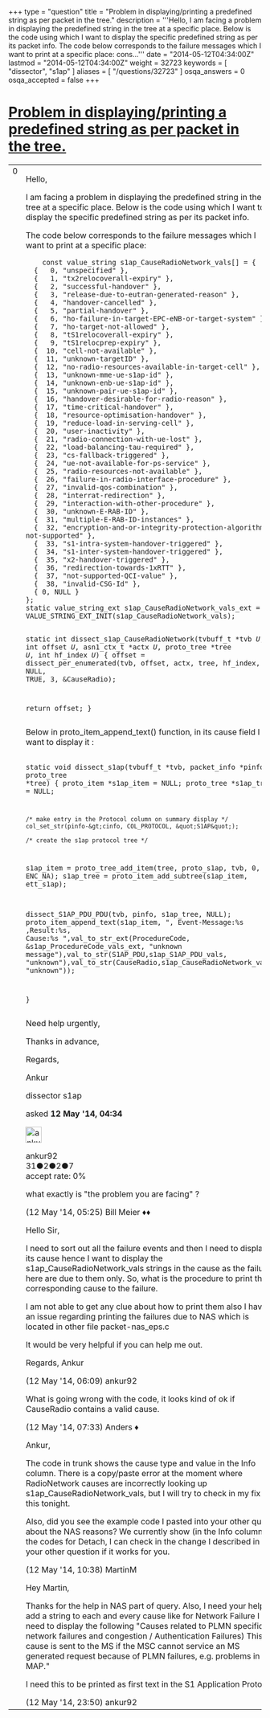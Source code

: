 +++
type = "question"
title = "Problem in displaying/printing a predefined string as per packet in the tree."
description = '''Hello, I am facing a problem in displaying the predefined string in the tree at a specific place. Below is the code using which I want to display the specific predefined string as per its packet info. The code below corresponds to the failure messages which I want to print at a specific place:  cons...'''
date = "2014-05-12T04:34:00Z"
lastmod = "2014-05-12T04:34:00Z"
weight = 32723
keywords = [ "dissector", "s1ap" ]
aliases = [ "/questions/32723" ]
osqa_answers = 0
osqa_accepted = false
+++

<div class="headNormal">

# [Problem in displaying/printing a predefined string as per packet in the tree.](/questions/32723/problem-in-displayingprinting-a-predefined-string-as-per-packet-in-the-tree)

</div>

<div id="main-body">

<div id="askform">

<table id="question-table" style="width:100%;"><colgroup><col style="width: 50%" /><col style="width: 50%" /></colgroup><tbody><tr class="odd"><td style="width: 30px; vertical-align: top"><div class="vote-buttons"><div id="post-32723-score" class="post-score" title="current number of votes">0</div><div id="favorite-count" class="favorite-count"></div></div></td><td><div id="item-right"><div class="question-body"><p>Hello,</p><p>I am facing a problem in displaying the predefined string in the tree at a specific place. Below is the code using which I want to display the specific predefined string as per its packet info.</p><p>The code below corresponds to the failure messages which I want to print at a specific place:</p><pre><code>    const value_string s1ap_CauseRadioNetwork_vals[] = {
  {   0, &quot;unspecified&quot; },
  {   1, &quot;tx2relocoverall-expiry&quot; },
  {   2, &quot;successful-handover&quot; },
  {   3, &quot;release-due-to-eutran-generated-reason&quot; },
  {   4, &quot;handover-cancelled&quot; },
  {   5, &quot;partial-handover&quot; },
  {   6, &quot;ho-failure-in-target-EPC-eNB-or-target-system&quot; },
  {   7, &quot;ho-target-not-allowed&quot; },
  {   8, &quot;tS1relocoverall-expiry&quot; },
  {   9, &quot;tS1relocprep-expiry&quot; },
  {  10, &quot;cell-not-available&quot; },
  {  11, &quot;unknown-targetID&quot; },
  {  12, &quot;no-radio-resources-available-in-target-cell&quot; },
  {  13, &quot;unknown-mme-ue-s1ap-id&quot; },
  {  14, &quot;unknown-enb-ue-s1ap-id&quot; },
  {  15, &quot;unknown-pair-ue-s1ap-id&quot; },
  {  16, &quot;handover-desirable-for-radio-reason&quot; },
  {  17, &quot;time-critical-handover&quot; },
  {  18, &quot;resource-optimisation-handover&quot; },
  {  19, &quot;reduce-load-in-serving-cell&quot; },
  {  20, &quot;user-inactivity&quot; },
  {  21, &quot;radio-connection-with-ue-lost&quot; },
  {  22, &quot;load-balancing-tau-required&quot; },
  {  23, &quot;cs-fallback-triggered&quot; },
  {  24, &quot;ue-not-available-for-ps-service&quot; },
  {  25, &quot;radio-resources-not-available&quot; },
  {  26, &quot;failure-in-radio-interface-procedure&quot; },
  {  27, &quot;invalid-qos-combination&quot; },
  {  28, &quot;interrat-redirection&quot; },
  {  29, &quot;interaction-with-other-procedure&quot; },
  {  30, &quot;unknown-E-RAB-ID&quot; },
  {  31, &quot;multiple-E-RAB-ID-instances&quot; },
  {  32, &quot;encryption-and-or-integrity-protection-algorithms-not-supported&quot; },
  {  33, &quot;s1-intra-system-handover-triggered&quot; },
  {  34, &quot;s1-inter-system-handover-triggered&quot; },
  {  35, &quot;x2-handover-triggered&quot; },
  {  36, &quot;redirection-towards-1xRTT&quot; },
  {  37, &quot;not-supported-QCI-value&quot; },
  {  38, &quot;invalid-CSG-Id&quot; },
  { 0, NULL }
};
static value_string_ext s1ap_CauseRadioNetwork_vals_ext = VALUE_STRING_EXT_INIT(s1ap_CauseRadioNetwork_vals);

static int
dissect_s1ap_CauseRadioNetwork(tvbuff_t *tvb _U_, int offset _U_, asn1_ctx_t *actx _U_, proto_tree *tree _U_, int hf_index _U_) {
  offset = dissect_per_enumerated(tvb, offset, actx, tree, hf_index,
                                     36, NULL, TRUE, 3, &amp;CauseRadio);

  return offset;
}</code></pre><p>Below in proto_item_append_text() function, in its cause field I want to display it :</p><pre><code>    static void
dissect_s1ap(tvbuff_t *tvb, packet_info *pinfo, proto_tree *tree)
{
    proto_item  *s1ap_item = NULL;
    proto_tree  *s1ap_tree = NULL;

    /* make entry in the Protocol column on summary display */
    col_set_str(pinfo-&gt;cinfo, COL_PROTOCOL, &quot;S1AP&quot;);

    /* create the s1ap protocol tree */
s1ap_item = proto_tree_add_item(tree, proto_s1ap, tvb, 0, -1, ENC_NA);
s1ap_tree = proto_item_add_subtree(s1ap_item, ett_s1ap);

dissect_S1AP_PDU_PDU(tvb, pinfo, s1ap_tree, NULL);
proto_item_append_text(s1ap_item, &quot;, Event-Message:%s ,Result:%s, Cause:%s &quot;,val_to_str_ext(ProcedureCode, &amp;s1ap_ProcedureCode_vals_ext,
                    &quot;unknown message&quot;),val_to_str(S1AP_PDU,s1ap_S1AP_PDU_vals, &quot;unknown&quot;),val_to_str(CauseRadio,s1ap_CauseRadioNetwork_vals, &quot;unknown&quot;));

}</code></pre><p>Need help urgently,</p><p>Thanks in advance,</p><p>Regards,</p><p>Ankur</p></div><div id="question-tags" class="tags-container tags">dissector s1ap</div><div id="question-controls" class="post-controls"></div><div class="post-update-info-container"><div class="post-update-info post-update-info-user"><p>asked <strong>12 May '14, 04:34</strong></p><img src="https://secure.gravatar.com/avatar/5de132d51e4e183bf230804f938b987c?s=32&amp;d=identicon&amp;r=g" class="gravatar" width="32" height="32" alt="ankur92&#39;s gravatar image" /><p>ankur92<br />
<span class="score" title="31 reputation points">31</span><span title="2 badges"><span class="badge1">●</span><span class="badgecount">2</span></span><span title="2 badges"><span class="silver">●</span><span class="badgecount">2</span></span><span title="7 badges"><span class="bronze">●</span><span class="badgecount">7</span></span><br />
<span class="accept_rate" title="Rate of the user&#39;s accepted answers">accept rate:</span> <span title="ankur92 has no accepted answers">0%</span></p></div></div><div id="comments-container-32723" class="comments-container"><span id="32724"></span><div id="comment-32724" class="comment"><div id="post-32724-score" class="comment-score"></div><div class="comment-text"><p>what exactly is "the problem you are facing" ?</p></div><div id="comment-32724-info" class="comment-info"><span class="comment-age">(12 May '14, 05:25)</span> Bill Meier ♦♦</div></div><span id="32727"></span><div id="comment-32727" class="comment"><div id="post-32727-score" class="comment-score"></div><div class="comment-text"><p>Hello Sir,</p><p>I need to sort out all the failure events and then I need to display its cause hence I want to display the s1ap_CauseRadioNetwork_vals strings in the cause as the failures here are due to them only. So, what is the procedure to print the corresponding cause to the failure.</p><p>I am not able to get any clue about how to print them also I have an issue regarding printing the failures due to NAS which is located in other file packet-nas_eps.c</p><p>It would be very helpful if you can help me out.</p><p>Regards, Ankur</p></div><div id="comment-32727-info" class="comment-info"><span class="comment-age">(12 May '14, 06:09)</span> ankur92</div></div><span id="32730"></span><div id="comment-32730" class="comment"><div id="post-32730-score" class="comment-score"></div><div class="comment-text"><p>What is going wrong with the code, it looks kind of ok if CauseRadio contains a valid cause.</p></div><div id="comment-32730-info" class="comment-info"><span class="comment-age">(12 May '14, 07:33)</span> Anders ♦</div></div><span id="32735"></span><div id="comment-32735" class="comment"><div id="post-32735-score" class="comment-score"></div><div class="comment-text"><p>Ankur,</p><p>The code in trunk shows the cause type and value in the Info column. There is a copy/paste error at the moment where RadioNetwork causes are incorrectly looking up s1ap_CauseRadioNetwork_vals, but I will try to check in my fix for this tonight.</p><p>Also, did you see the example code I pasted into your other query about the NAS reasons? We currently show (in the Info column) the codes for Detach, I can check in the change I described in your other question if it works for you.</p></div><div id="comment-32735-info" class="comment-info"><span class="comment-age">(12 May '14, 10:38)</span> MartinM</div></div><span id="32746"></span><div id="comment-32746" class="comment"><div id="post-32746-score" class="comment-score"></div><div class="comment-text"><p>Hey Martin,</p><p>Thanks for the help in NAS part of query. Also, I need your help to add a string to each and every cause like for Network Failure I need to display the following "Causes related to PLMN specific network failures and congestion / Authentication Failures) This cause is sent to the MS if the MSC cannot service an MS generated request because of PLMN failures, e.g. problems in MAP."</p><p>I need this to be printed as first text in the S1 Application Protocol.</p></div><div id="comment-32746-info" class="comment-info"><span class="comment-age">(12 May '14, 23:50)</span> ankur92</div></div></div><div id="comment-tools-32723" class="comment-tools"></div><div class="clear"></div><div id="comment-32723-form-container" class="comment-form-container"></div><div class="clear"></div></div></td></tr></tbody></table>

</div>

</div>

